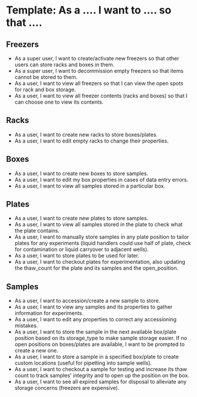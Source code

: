 # Template: As a .... I want to .... so that ....
## Freezers
- As a super user, I want to create/activate new freezers so that other users can store racks and boxes in them.
- As a super user, I want to decommission empty freezers so that items cannot be stored to them.
- As a user, I want to view all freezers so that I can view the open spots for rack and box storage.
- As a user, I want to view all freezer contents (racks and boxes) so that I can choose one to view its contents.

## Racks
- As a user, I want to create new racks to store boxes/plates.
- As a user, I want to edit empty racks to change their properties.

## Boxes
- As a user, I want to create new boxes to store samples.
- As a user, I want to edit my box properties in cases of data entry errors.
- As a user, I want to view all samples stored in a particular box.

## Plates
- As a user, I want to create new plates to store samples.
- As a user, I want to view all samples stored in the plate to check what the plate contains.
- As a user, I want to manually store samples in any plate position to tailor plates for any experiments (liquid handlers could use half of plate, check for contamination or liquid carryover to adjacent wells).
- As a user, I want to store plates to be used for later.
- As a user, I want to checkout plates for experimentation, also updating the thaw_count for the plate and its samples and the open_position.

## Samples
- As a user, I want to accession/create a new sample to store.
- As a user, I want to view any samples and its properties to gather information for experiments.
- As a user, I want to edit any properties to correct any accessioning mistakes.
- As a user, I want to store the sample in the next available box/plate position based on its storage_type to make sample storage easier. If no open positions on boxes/plates are available, I want to be prompted to create a new one.
- As a user, I want to store a sample in a specified box/plate to create custom locations (useful for pipetting into sample wells).
- As a user, I want to checkout a sample for testing and increase its thaw count to track samples' integrity and to open up the position on the box.
- As a user, I want to see all expired samples for disposal to alleviate any storage concerns (freezers are expensive).